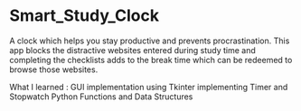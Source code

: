 # Smart_Study_Clock
A clock which helps you stay productive and prevents procrastination.
This app blocks the distractive websites entered during study time and completing the checklists adds to the break time which can be redeemed to browse those websites.

What I learned :
GUI implementation using Tkinter
implementing Timer and Stopwatch 
Python Functions and Data Structures







